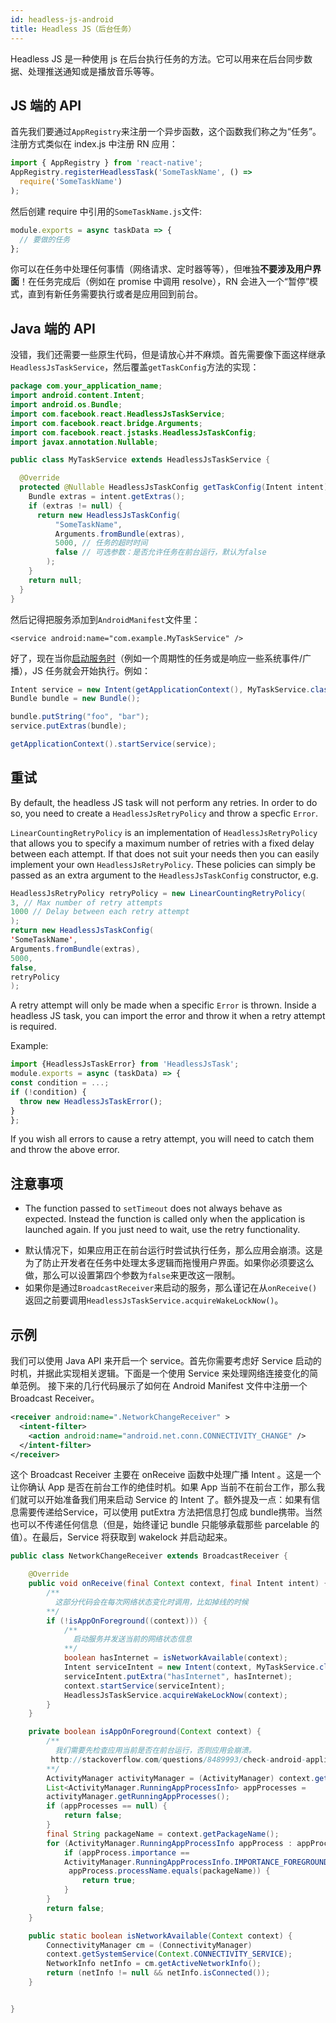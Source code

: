 ```yaml
---
id: headless-js-android
title: Headless JS（后台任务）
---
```


Headless JS 是一种使用 js 在后台执行任务的方法。它可以用来在后台同步数据、处理推送通知或是播放音乐等等。

## JS 端的 API

首先我们要通过`AppRegistry`来注册一个异步函数，这个函数我们称之为“任务”。注册方式类似在 index.js 中注册 RN 应用：

```jsx
import { AppRegistry } from 'react-native';
AppRegistry.registerHeadlessTask('SomeTaskName', () =>
  require('SomeTaskName')
);
```

然后创建 require 中引用的`SomeTaskName.js`文件:

```jsx
module.exports = async taskData => {
  // 要做的任务
};
```

你可以在任务中处理任何事情（网络请求、定时器等等），但唯独**不要涉及用户界面**！在任务完成后（例如在 promise 中调用 resolve），RN 会进入一个“暂停”模式，直到有新任务需要执行或者是应用回到前台。

## Java 端的 API

没错，我们还需要一些原生代码，但是请放心并不麻烦。首先需要像下面这样继承`HeadlessJsTaskService`，然后覆盖`getTaskConfig`方法的实现：

```java
package com.your_application_name;
import android.content.Intent;
import android.os.Bundle;
import com.facebook.react.HeadlessJsTaskService;
import com.facebook.react.bridge.Arguments;
import com.facebook.react.jstasks.HeadlessJsTaskConfig;
import javax.annotation.Nullable;

public class MyTaskService extends HeadlessJsTaskService {

  @Override
  protected @Nullable HeadlessJsTaskConfig getTaskConfig(Intent intent) {
    Bundle extras = intent.getExtras();
    if (extras != null) {
      return new HeadlessJsTaskConfig(
          "SomeTaskName",
          Arguments.fromBundle(extras),
          5000, // 任务的超时时间
          false // 可选参数：是否允许任务在前台运行，默认为false
        );
    }
    return null;
  }
}
```

然后记得把服务添加到`AndroidManifest`文件里：

```
<service android:name="com.example.MyTaskService" />
```

好了，现在当你[启动服务时][0]（例如一个周期性的任务或是响应一些系统事件/广播），JS 任务就会开始执行。例如：

```java
Intent service = new Intent(getApplicationContext(), MyTaskService.class);
Bundle bundle = new Bundle();

bundle.putString("foo", "bar");
service.putExtras(bundle);

getApplicationContext().startService(service);
```

## 重试

By default, the headless JS task will not perform any retries. In order to do so, you need to create a `HeadlessJsRetryPolicy` and throw a specfic `Error`.

`LinearCountingRetryPolicy` is an implementation of `HeadlessJsRetryPolicy` that allows you to specify a maximum number of retries with a fixed delay between each attempt. If that does not suit your needs then you can easily implement your own `HeadlessJsRetryPolicy`. These policies can simply be passed as an extra argument to the `HeadlessJsTaskConfig` constructor, e.g.

```java
HeadlessJsRetryPolicy retryPolicy = new LinearCountingRetryPolicy(
3, // Max number of retry attempts
1000 // Delay between each retry attempt
);
return new HeadlessJsTaskConfig(
'SomeTaskName',
Arguments.fromBundle(extras),
5000,
false,
retryPolicy
);
```

A retry attempt will only be made when a specific `Error` is thrown. Inside a headless JS task, you can import the error and throw it when a retry attempt is required.

Example:

```jsx
import {HeadlessJsTaskError} from 'HeadlessJsTask';
module.exports = async (taskData) => {
const condition = ...;
if (!condition) {
  throw new HeadlessJsTaskError();
}
};
```

If you wish all errors to cause a retry attempt, you will need to catch them and throw the above error.

## 注意事项

- The function passed to `setTimeout` does not always behave as expected. Instead the function is called only when the application is launched again. If you just need to wait, use the retry functionality.
* 默认情况下，如果应用正在前台运行时尝试执行任务，那么应用会崩溃。这是为了防止开发者在任务中处理太多逻辑而拖慢用户界面。如果你必须要这么做，那么可以设置第四个参数为`false`来更改这一限制。
* 如果你是通过`BroadcastReceiver`来启动的服务，那么谨记在从`onReceive()`返回之前要调用`HeadlessJsTaskService.acquireWakeLockNow()`。

## 示例

我们可以使用 Java API 来开启一个 service。首先你需要考虑好 Service 启动的时机，并据此实现相关逻辑。下面是一个使用 Service 来处理网络连接变化的简单范例。
接下来的几行代码展示了如何在 Android Manifest 文件中注册一个Broadcast Receiver。

```xml
<receiver android:name=".NetworkChangeReceiver" >
  <intent-filter>
    <action android:name="android.net.conn.CONNECTIVITY_CHANGE" />
  </intent-filter>
</receiver>
```

这个 Broadcast Receiver 主要在 onReceive 函数中处理广播 Intent 。这是一个让你确认 App 是否在前台工作的绝佳时机。如果 App 当前不在前台工作，那么我们就可以开始准备我们用来启动 Service 的 Intent 了。额外提及一点：如果有信息需要传递给Service，可以使用 putExtra 方法把信息打包成 bundle携带。当然也可以不传递任何信息（但是，始终谨记 bundle 只能够承载那些 parcelable 的值）。在最后，Service 将获取到 wakelock 并启动起来。

```java
public class NetworkChangeReceiver extends BroadcastReceiver {

    @Override
    public void onReceive(final Context context, final Intent intent) {
        /**
          这部分代码会在每次网络状态变化时调用，比如掉线的时候
        **/
        if (!isAppOnForeground((context))) {
            /**
              启动服务并发送当前的网络状态信息
            **/
            boolean hasInternet = isNetworkAvailable(context);
            Intent serviceIntent = new Intent(context, MyTaskService.class);
            serviceIntent.putExtra("hasInternet", hasInternet);
            context.startService(serviceIntent);
            HeadlessJsTaskService.acquireWakeLockNow(context);
        }
    }

    private boolean isAppOnForeground(Context context) {
        /**
          我们需要先检查应用当前是否在前台运行，否则应用会崩溃。
         http://stackoverflow.com/questions/8489993/check-android-application-is-in-foreground-or-not
        **/
        ActivityManager activityManager = (ActivityManager) context.getSystemService(Context.ACTIVITY_SERVICE);
        List<ActivityManager.RunningAppProcessInfo> appProcesses =
        activityManager.getRunningAppProcesses();
        if (appProcesses == null) {
            return false;
        }
        final String packageName = context.getPackageName();
        for (ActivityManager.RunningAppProcessInfo appProcess : appProcesses) {
            if (appProcess.importance ==
            ActivityManager.RunningAppProcessInfo.IMPORTANCE_FOREGROUND &&
             appProcess.processName.equals(packageName)) {
                return true;
            }
        }
        return false;
    }

    public static boolean isNetworkAvailable(Context context) {
        ConnectivityManager cm = (ConnectivityManager)
        context.getSystemService(Context.CONNECTIVITY_SERVICE);
        NetworkInfo netInfo = cm.getActiveNetworkInfo();
        return (netInfo != null && netInfo.isConnected());
    }


}
```

[0]: https://developer.android.com/reference/android/content/Context.html#startService(android.content.Intent)
